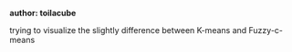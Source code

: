 **author: toilacube**

trying to visualize the slightly difference between K-means and Fuzzy-c-means
